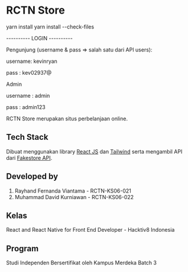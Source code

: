 # RCTN Store
yarn install
yarn install --check-files

---------- LOGIN ----------

Pengunjung (username & pass => salah satu dari API users):

username: kevinryan

pass    : kev02937@


Admin

username : admin

pass     : admin123

RCTN Store merupakan situs perbelanjaan online.

## Tech Stack

Dibuat menggunakan library [React JS](https://reactjs.org/) dan [Tailwind](https://tailwindcss.com/docs/guides/create-react-app) serta mengambil API dari [Fakestore API](https://fakestoreapi.com/).

## Developed by

1. Rayhand Fernanda Viantama - RCTN-KS06-021
2. Muhammad David Kurniawan - RCTN-KS06-022

## Kelas

React and React Native for Front End Developer - Hacktiv8 Indonesia

## Program

Studi Independen Bersertifikat oleh Kampus Merdeka Batch 3
